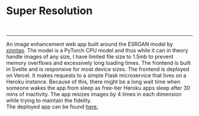 <h1>Super Resolution</h1> <br>
<hr>

An image enhancement web app built around the ESRGAN model by <a href="https://github.com/xinntao/ESRGAN">xinntao</a>. The model is a PyTorch CPU model and thus while it can in theory handle images of any size, I have limited file size to 1.5mb to prevent memory overflows and excessively long loading times. The frontend is built in Svelte and is responsive for most device sizes. The frontend is deployed on Vercel. It makes requests to a simple Flask microservice that lives on a Heroku instance. Because of this, there might be a long wait time when someone wakes the app from sleep as free-tier Heroku apps sleep after 30 mins of inactivity. The app resizes images by 4 times in each dimension while trying to maintain the fidelity.
<br>
The deployed app can be found <a href="https://swellte.vercel.app">here.</a>
